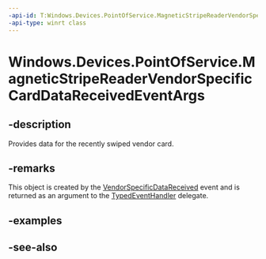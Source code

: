 ```yaml
---
-api-id: T:Windows.Devices.PointOfService.MagneticStripeReaderVendorSpecificCardDataReceivedEventArgs
-api-type: winrt class
---
```


<!-- Class syntax.
public class MagneticStripeReaderVendorSpecificCardDataReceivedEventArgs : Windows.Devices.PointOfService.IMagneticStripeReaderVendorSpecificCardDataReceivedEventArgs
-->

# Windows.Devices.PointOfService.MagneticStripeReaderVendorSpecificCardDataReceivedEventArgs

## -description
Provides data for the recently swiped vendor card.

## -remarks
This object is created by the [VendorSpecificDataReceived](claimedmagneticstripereader_vendorspecificdatareceived.md) event and is returned as an argument to the [TypedEventHandler](../windows.foundation/typedeventhandler_2.md) delegate.

## -examples

## -see-also
